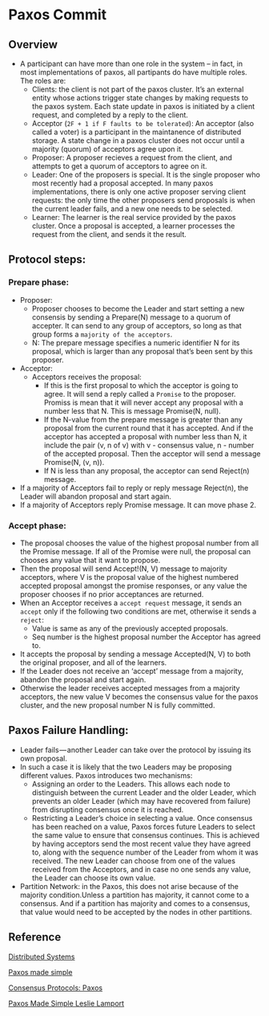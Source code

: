 # Paxos Commit
## Overview
-   A participant can have more than one role in the system – in fact, in most implementations of paxos, all partipants do have multiple roles. The roles are:
    - Clients: the client is not part of the paxos cluster. It’s an external entity whose actions trigger state changes by making requests to the paxos system. Each state update in paxos is initiated by a client request, and completed by a reply to the client.
    - Acceptor (`2F + 1 if F faults to be tolerated`): An acceptor (also called a voter) is a participant in the maintanence of distributed storage. A state change in a paxos cluster does not occur until a majority (quorum) of acceptors agree upon it.
    - Proposer: A proposer recieves a request from the client, and attempts to get a quorum of acceptors to agree on it.
    - Leader: One of the proposers is special. It is the single proposer who most recently had a proposal accepted. In many paxos implementations, there is only one active proposer serving client requests: the only time the other proposers send proposals is when the current leader fails, and a new one needs to be selected.
    - Learner: The learner is the real service provided by the paxos cluster. Once a proposal is accepted, a learner processes the request from the client, and sends it the result.
    
## Protocol steps:
### Prepare phase:
- Proposer: 
    - Proposer chooses to become the Leader and start setting a new consensis by sending a Prepare(N) message to a quorum of accepter. It can send to any group of acceptors, so long as that group forms a `majority of the acceptors`.
    - N: The prepare message specifies a numeric identifier N for its proposal, which is larger than any proposal that’s been sent by this proposer.
- Acceptor:
    - Acceptors receives the proposal:
        - If this is the first proposal to which the acceptor is going to agree. It will send a reply called a `Promise` to the proposer. Promiss is mean that it will never accept any proposal with a number less that N. This is message Promise(N, null).
        - If the N-value from the prepare message is greater than any proposal from the current round that it has accepted. And if the acceptor has accepted a proposal with number less than N, it include the pair (v, n of v) with v - consensus value, n - number of the accepted proposal. Then the acceptor will send a message Promise(N, (v, n)).
        - If N is less than any proposal, the acceptor can send Reject(n) message.
- If a majority of Acceptors fail to reply or reply message Reject(n), the Leader will abandon proposal and start again. 
- If a majority of Acceptors reply Promise message. It can move phase 2.

### Accept phase:
- The proposal chooses the value of the highest proposal number from all the Promise message. If all of the Promise were null, the proposal can chooses any value that it want to propose.
- Then the proposal will send Accept!(N, V) message to majority acceptors, where V is the proposal value of the highest numbered accepted proposal amongst the promise responses, or any value the proposer chooses if no prior acceptances are returned.
- When an Acceptor receives a `accept request` message, it sends an `accept` only if the following two conditions are met, otherwise it sends a `reject`:
    - Value is same as any of the previously accepted proposals.
    - Seq number is the highest proposal number the Acceptor has agreed to.
- It accepts the proposal by sending a message Accepted(N, V) to both the original proposer, and all of the learners.
- If the Leader does not receive an ‘accept’ message from a majority, abandon the proposal and start again.
- Otherwise the leader receives accepted messages from a majority acceptors, the new value V becomes the consensus value for the paxos cluster, and the new proposal number N is fully committed.

## Paxos Failure Handling:
- Leader fails — another Leader can take over the protocol by issuing its own proposal.
-  In such a case it is likely that the two Leaders may be proposing different values. Paxos introduces two mechanisms:
    - Assigning an order to the Leaders. This allows each node to distinguish between the current Leader and the older Leader, which prevents an older Leader (which may have recovered from failure) from disrupting consensus once it is reached.
    - Restricting a Leader’s choice in selecting a value. Once consensus has been reached on a value, Paxos forces future Leaders to select the same value to ensure that consensus continues. This is achieved by having acceptors send the most recent value they have agreed to, along with the sequence number of the Leader from whom it was received. The new Leader can choose from one of the values received from the Acceptors, and in case no one sends any value, the Leader can choose its own value.
- Partition Network: in the Paxos, this does not arise because of the majority condition.Unless a partition has majority, it cannot come to a consensus. And if a partition has majority and comes to a consensus, that value would need to be accepted by the nodes in other partitions.

## Reference

[Distributed Systems](https://www.cs.rutgers.edu/~pxk/417/notes/content/11-transactions-slides.pdf)

[Paxos made simple](https://medium.com/coinmonks/paxos-made-simple-3b83c05aac37)

[Consensus Protocols: Paxos](https://www.the-paper-trail.org/post/2009-02-03-consensus-protocols-paxos/)

[Paxos Made Simple Leslie Lamport](https://lamport.azurewebsites.net/pubs/paxos-simple.pdf)
